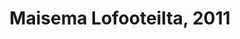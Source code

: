 ---
title: Maisema Lofooteilta, 2011
layout: image
categories: [taulut]
box-image: taulut/Maisema-lofooteilta-2011-kuutio.jpg
image: taulut/Maisema-lofooteilta-2011.jpg
hide_title_on_box: true
lightbox_title: Maisema Lofooteilta, 2011, 72 x 47, 280€
---